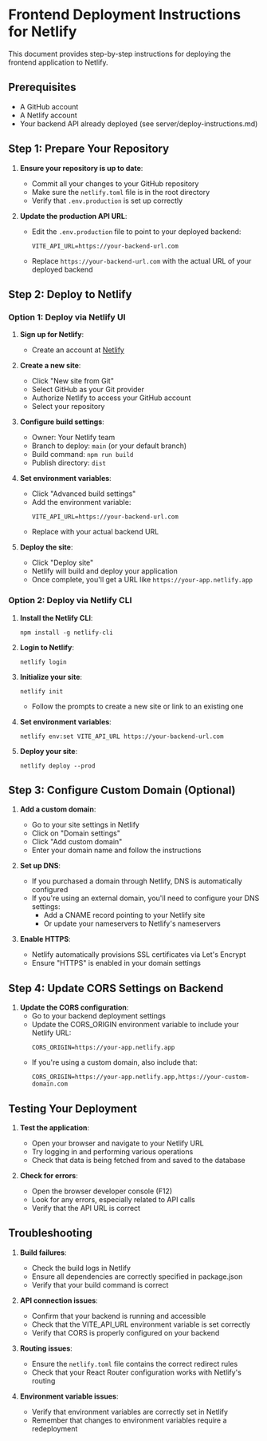 # Frontend Deployment Instructions for Netlify

This document provides step-by-step instructions for deploying the frontend application to Netlify.

## Prerequisites

- A GitHub account
- A Netlify account
- Your backend API already deployed (see server/deploy-instructions.md)

## Step 1: Prepare Your Repository

1. **Ensure your repository is up to date**:
   - Commit all your changes to your GitHub repository
   - Make sure the `netlify.toml` file is in the root directory
   - Verify that `.env.production` is set up correctly

2. **Update the production API URL**:
   - Edit the `.env.production` file to point to your deployed backend:
     ```
     VITE_API_URL=https://your-backend-url.com
     ```
   - Replace `https://your-backend-url.com` with the actual URL of your deployed backend

## Step 2: Deploy to Netlify

### Option 1: Deploy via Netlify UI

1. **Sign up for Netlify**:
   - Create an account at [Netlify](https://www.netlify.com/)

2. **Create a new site**:
   - Click "New site from Git"
   - Select GitHub as your Git provider
   - Authorize Netlify to access your GitHub account
   - Select your repository

3. **Configure build settings**:
   - Owner: Your Netlify team
   - Branch to deploy: `main` (or your default branch)
   - Build command: `npm run build`
   - Publish directory: `dist`

4. **Set environment variables**:
   - Click "Advanced build settings"
   - Add the environment variable:
     ```
     VITE_API_URL=https://your-backend-url.com
     ```
   - Replace with your actual backend URL

5. **Deploy the site**:
   - Click "Deploy site"
   - Netlify will build and deploy your application
   - Once complete, you'll get a URL like `https://your-app.netlify.app`

### Option 2: Deploy via Netlify CLI

1. **Install the Netlify CLI**:
   ```
   npm install -g netlify-cli
   ```

2. **Login to Netlify**:
   ```
   netlify login
   ```

3. **Initialize your site**:
   ```
   netlify init
   ```
   - Follow the prompts to create a new site or link to an existing one

4. **Set environment variables**:
   ```
   netlify env:set VITE_API_URL https://your-backend-url.com
   ```

5. **Deploy your site**:
   ```
   netlify deploy --prod
   ```

## Step 3: Configure Custom Domain (Optional)

1. **Add a custom domain**:
   - Go to your site settings in Netlify
   - Click on "Domain settings"
   - Click "Add custom domain"
   - Enter your domain name and follow the instructions

2. **Set up DNS**:
   - If you purchased a domain through Netlify, DNS is automatically configured
   - If you're using an external domain, you'll need to configure your DNS settings:
     - Add a CNAME record pointing to your Netlify site
     - Or update your nameservers to Netlify's nameservers

3. **Enable HTTPS**:
   - Netlify automatically provisions SSL certificates via Let's Encrypt
   - Ensure "HTTPS" is enabled in your domain settings

## Step 4: Update CORS Settings on Backend

1. **Update the CORS configuration**:
   - Go to your backend deployment settings
   - Update the CORS_ORIGIN environment variable to include your Netlify URL:
     ```
     CORS_ORIGIN=https://your-app.netlify.app
     ```
   - If you're using a custom domain, also include that:
     ```
     CORS_ORIGIN=https://your-app.netlify.app,https://your-custom-domain.com
     ```

## Testing Your Deployment

1. **Test the application**:
   - Open your browser and navigate to your Netlify URL
   - Try logging in and performing various operations
   - Check that data is being fetched from and saved to the database

2. **Check for errors**:
   - Open the browser developer console (F12)
   - Look for any errors, especially related to API calls
   - Verify that the API URL is correct

## Troubleshooting

1. **Build failures**:
   - Check the build logs in Netlify
   - Ensure all dependencies are correctly specified in package.json
   - Verify that your build command is correct

2. **API connection issues**:
   - Confirm that your backend is running and accessible
   - Check that the VITE_API_URL environment variable is set correctly
   - Verify that CORS is properly configured on your backend

3. **Routing issues**:
   - Ensure the `netlify.toml` file contains the correct redirect rules
   - Check that your React Router configuration works with Netlify's routing

4. **Environment variable issues**:
   - Verify that environment variables are correctly set in Netlify
   - Remember that changes to environment variables require a redeployment
